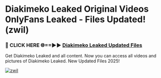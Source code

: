 # Diakimeko Leaked Original Videos 0nlyFans Leaked - Files Updated! (zwil)

<h3>🔴 CLICK HERE 🌐==►► <a href="https://tinyurl.com/ehrbuxhb" rel="nofollow">Diakimeko Leaked Updated Files</a></h3>

Get Diakimeko Leaked and all content. Now you can access all videos and pictures of Diakimeko Leaked. New Updated Files 2025!

[![zwil](https://i.imgur.com/lVYEuWS.gif)](https://tinyurl.com/ehrbuxhb)
